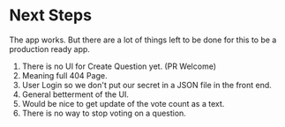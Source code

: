# Next Steps

The app works. But there are a lot of things left to be done for this to be a production ready app.

1. There is no UI for Create Question yet. \(PR Welcome\)
2. Meaning full 404 Page. 
3. User Login so we don't put our secret in a JSON file in the front end. 
4. General betterment of the UI. 
5. Would be nice to get update of the vote count as a text.
6. There is no way to stop voting on a question.



